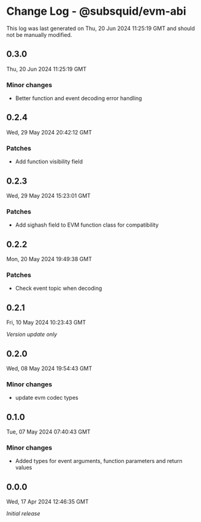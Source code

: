 # Change Log - @subsquid/evm-abi

This log was last generated on Thu, 20 Jun 2024 11:25:19 GMT and should not be manually modified.

## 0.3.0
Thu, 20 Jun 2024 11:25:19 GMT

### Minor changes

- Better function and event decoding error handling

## 0.2.4
Wed, 29 May 2024 20:42:12 GMT

### Patches

- Add function visibility field

## 0.2.3
Wed, 29 May 2024 15:23:01 GMT

### Patches

- Add sighash field to EVM function class for compatibility

## 0.2.2
Mon, 20 May 2024 19:49:38 GMT

### Patches

- Check event topic when decoding

## 0.2.1
Fri, 10 May 2024 10:23:43 GMT

_Version update only_

## 0.2.0
Wed, 08 May 2024 19:54:43 GMT

### Minor changes

- update evm codec types

## 0.1.0
Tue, 07 May 2024 07:40:43 GMT

### Minor changes

- Added types for event arguments, function parameters and return values

## 0.0.0
Wed, 17 Apr 2024 12:46:35 GMT

_Initial release_

